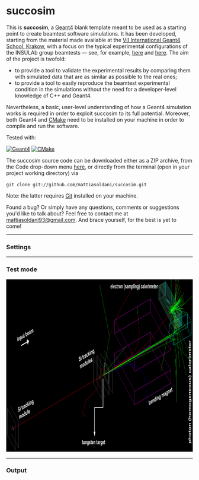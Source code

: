 # succosim

This is **succosim**, a [Geant4](http://www.geant4.org/geant4/) blank template meant to be used as a starting point to create beamtest software simulations. It has been developed, starting from the material made available at the [VII International Geant4 School, Krakow](http://geant4.lngs.infn.it/krakow2019/), with a focus on the typical experimental configurations of the INSULAb group beamtests &mdash; see, for example, [here](https://indico.cern.ch/event/731649/contributions/3237202/) and [here](http://cds.cern.ch/record/2672249). The aim of the project is twofold:

- to provide a tool to validate the experimental results by comparing them with simulated data that are as similar as possible to the real ones;
- to provide a tool to easily reproduce the beamtest experimental condition in the simulations without the need for a developer-level knowledge of C++ and Geant4.

Nevertheless, a basic, user-level understanding of how a Geant4 simulation works is required in order to exploit succosim to its full potential. Moreover, both Geant4 and [CMake](https://cmake.org/) need to be installed on your machine in order to compile and run the software.

Tested with:

[![Geant4](https://img.shields.io/badge/Geant4-10.05.p01-blue.svg)](http://www.geant4.org/geant4/) [![CMake](https://img.shields.io/badge/CMake-3.18.2-blue.svg)](https://cmake.org/)

The succosim source code can be downloaded either as a ZIP archive, from the Code drop-down menu [here](https://github.com/mattiasoldani/anaKrys), or directly from the terminal (open in your project working directory) via
```shell
git clone git://github.com/mattiasoldani/succosim.git
```
Note: the latter requires  [Git](https://git-scm.com/) installed on your machine.

Found a bug? Or simply have any questions, comments or suggestions you'd like to talk about? Feel free to contact me at <mattiasoldani93@gmail.com>. And brace yourself, for the best is yet to come!

---

### Settings

---

### Test mode

<p align="center">
    <img src="./readme_pics/test_mode.png" alt="readme_pics/anaKrys_setup_example.png" width="990" height="465">
</p>

---

### Output
